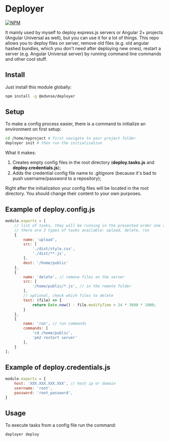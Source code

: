 # Deployer

[![NPM][npm-icon]][npm-url]

It mainly used by myself to deploy express.js servers or Angular 2+ projects (Angular Universal as well), but you can use it for a lot of things. This repo allows you to deploy files on server, remove old files (e.g. old angular hashed bundles, which you don't need after deploying new ones), restart a server (e.g. Angular Universal server) by running command line commands and other cool stuff.

## Install
Just install this module globally:
```bash
npm install -g @edunse/deployer
```

## Setup

To make a config process easier, there is a command to initialize an environment on first setup: 
```bash
cd /home/myproject # first navigate to your project folder
deployer init # then run the initialization
```

What it makes:
1. Creates empty config files in the root directory (**deploy.tasks.js** and **deploy.credentials.js**);
2. Adds the credential config file name to .gitignore (because it's bad to push username/password to a repository);

Right after the initialization your config files will be located in the root directory. You should change their content to your own purposes.

## Example of deploy.config.js

```javascript
module.exports = [
    // list of tasks, they will be running in the presented order one after another
    // there are 3 types of tasks available: upload, delete, run
    {
        name: 'upload',
        src: [
            './dist/style.css',
            './dist/**.js',
        ],
        dest: '/home/public'
    },
    {
        name: 'delete', // remove files on the server
        src: [
            '/home/public/*.js', // in the remote folder
        ],
        // optional, check which files to delete
        test: (file) => {
            return Date.now() - file.modifyTime > 24 * 3600 * 1000;
        }
    },
    {
        name: 'run', // run commands
        commands: [
            'cd /home/public',
            'pm2 restart server'
        ],
    }
];
```

## Example of deploy.credentials.js
```javascript
module.exports = {
    host: 'XXX.XXX.XXX.XXX', // host ip or domain
    username: 'root',
    password: 'root_password',
}
```
## Usage

To execute tasks from a config file run the command:
```bash
deployer deploy
```

[npm-url]: https://www.npmjs.com/package/@edunse/deployer
[npm-icon]: https://img.shields.io/npm/v/@edunse/deployer.svg?logo=npm&logoColor=fff&label=NPM+package&color=limegreen